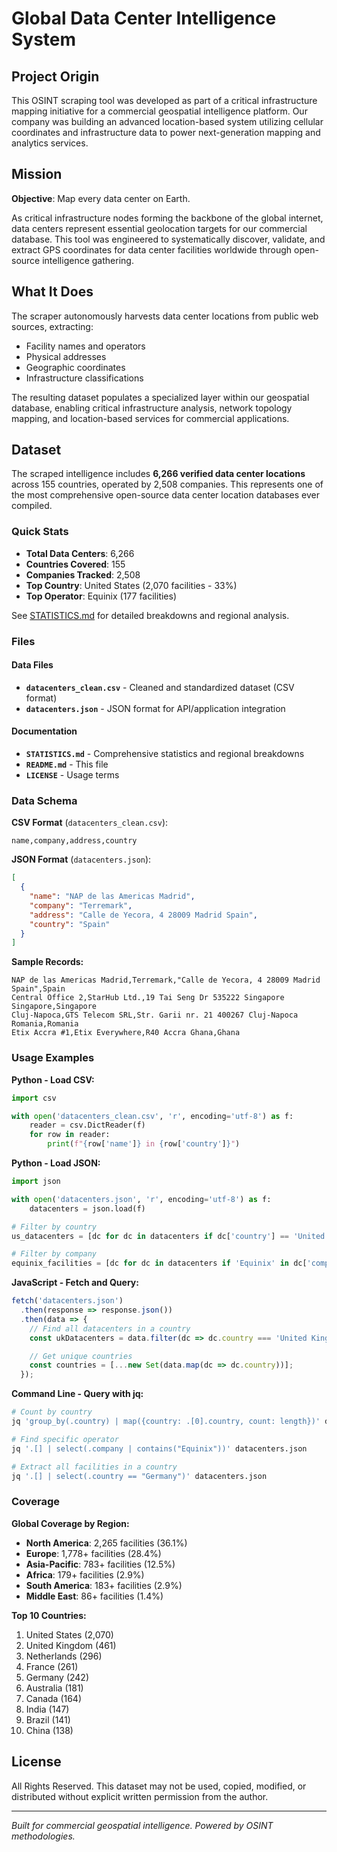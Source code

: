 # Global Data Center Intelligence System

## Project Origin

This OSINT scraping tool was developed as part of a critical infrastructure mapping initiative for a commercial geospatial intelligence platform. Our company was building an advanced location-based system utilizing cellular coordinates and infrastructure data to power next-generation mapping and analytics services.

## Mission

**Objective**: Map every data center on Earth.

As critical infrastructure nodes forming the backbone of the global internet, data centers represent essential geolocation targets for our commercial database. This tool was engineered to systematically discover, validate, and extract GPS coordinates for data center facilities worldwide through open-source intelligence gathering.

## What It Does

The scraper autonomously harvests data center locations from public web sources, extracting:
- Facility names and operators
- Physical addresses
- Geographic coordinates
- Infrastructure classifications

The resulting dataset populates a specialized layer within our geospatial database, enabling critical infrastructure analysis, network topology mapping, and location-based services for commercial applications.

## Dataset

The scraped intelligence includes **6,266 verified data center locations** across 155 countries, operated by 2,508 companies. This represents one of the most comprehensive open-source data center location databases ever compiled.

### Quick Stats

- **Total Data Centers**: 6,266
- **Countries Covered**: 155
- **Companies Tracked**: 2,508
- **Top Country**: United States (2,070 facilities - 33%)
- **Top Operator**: Equinix (177 facilities)

See [STATISTICS.md](STATISTICS.md) for detailed breakdowns and regional analysis.

### Files

#### Data Files
- **`datacenters_clean.csv`** - Cleaned and standardized dataset (CSV format)
- **`datacenters.json`** - JSON format for API/application integration

#### Documentation
- **`STATISTICS.md`** - Comprehensive statistics and regional breakdowns
- **`README.md`** - This file
- **`LICENSE`** - Usage terms

### Data Schema

**CSV Format** (`datacenters_clean.csv`):
```csv
name,company,address,country
```

**JSON Format** (`datacenters.json`):
```json
[
  {
    "name": "NAP de las Americas Madrid",
    "company": "Terremark",
    "address": "Calle de Yecora, 4 28009 Madrid Spain",
    "country": "Spain"
  }
]
```

**Sample Records:**
```
NAP de las Americas Madrid,Terremark,"Calle de Yecora, 4 28009 Madrid Spain",Spain
Central Office 2,StarHub Ltd.,19 Tai Seng Dr 535222 Singapore Singapore,Singapore
Cluj-Napoca,GTS Telecom SRL,Str. Garii nr. 21 400267 Cluj-Napoca Romania,Romania
Etix Accra #1,Etix Everywhere,R40 Accra Ghana,Ghana
```

### Usage Examples

**Python - Load CSV:**
```python
import csv

with open('datacenters_clean.csv', 'r', encoding='utf-8') as f:
    reader = csv.DictReader(f)
    for row in reader:
        print(f"{row['name']} in {row['country']}")
```

**Python - Load JSON:**
```python
import json

with open('datacenters.json', 'r', encoding='utf-8') as f:
    datacenters = json.load(f)

# Filter by country
us_datacenters = [dc for dc in datacenters if dc['country'] == 'United States']

# Filter by company
equinix_facilities = [dc for dc in datacenters if 'Equinix' in dc['company']]
```

**JavaScript - Fetch and Query:**
```javascript
fetch('datacenters.json')
  .then(response => response.json())
  .then(data => {
    // Find all datacenters in a country
    const ukDatacenters = data.filter(dc => dc.country === 'United Kingdom');

    // Get unique countries
    const countries = [...new Set(data.map(dc => dc.country))];
  });
```

**Command Line - Query with jq:**
```bash
# Count by country
jq 'group_by(.country) | map({country: .[0].country, count: length})' datacenters.json

# Find specific operator
jq '.[] | select(.company | contains("Equinix"))' datacenters.json

# Extract all facilities in a country
jq '.[] | select(.country == "Germany")' datacenters.json
```

### Coverage

**Global Coverage by Region:**
- **North America**: 2,265 facilities (36.1%)
- **Europe**: 1,778+ facilities (28.4%)
- **Asia-Pacific**: 783+ facilities (12.5%)
- **Africa**: 179+ facilities (2.9%)
- **South America**: 183+ facilities (2.9%)
- **Middle East**: 86+ facilities (1.4%)

**Top 10 Countries:**
1. United States (2,070)
2. United Kingdom (461)
3. Netherlands (296)
4. France (261)
5. Germany (242)
6. Australia (181)
7. Canada (164)
8. India (147)
9. Brazil (141)
10. China (138)

## License

All Rights Reserved. This dataset may not be used, copied, modified, or distributed without explicit written permission from the author.

---

*Built for commercial geospatial intelligence. Powered by OSINT methodologies.*
